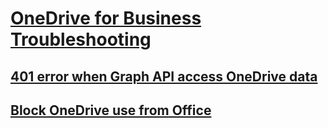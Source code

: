 # [OneDrive for Business Troubleshooting](../onedrive.md)
 
## [401 error when Graph API access OneDrive data](../401-error-when-using-graph-api-to-access-data.md)

## [Block OneDrive use from Office](../block-onedrive-use-from-office.md)